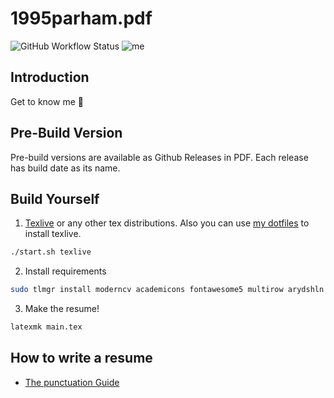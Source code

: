 # 1995parham.pdf

![GitHub Workflow Status](https://img.shields.io/github/actions/workflow/status/1995parham/1995parham.pdf/latex.yaml?label=latex&logo=github&style=flat-square&branch=main)
![me](https://img.shields.io/badge/me-parham-orange.svg?style=flat-square)

## Introduction

Get to know me :dancer:

## Pre-Build Version

Pre-build versions are available as Github Releases in PDF.
Each release has build date as its name.

## Build Yourself

1. [Texlive](https://tug.org/texlive/) or any other tex distributions.
   Also you can use [my dotfiles](https://github.com/1995parham/dotfiles) to install texlive.

```sh
./start.sh texlive
```

2. Install requirements

```sh
sudo tlmgr install moderncv academicons fontawesome5 multirow arydshln
```

3. Make the resume!

```sh
latexmk main.tex
```

## How to write a resume

- [The punctuation Guide](http://www.thepunctuationguide.com/index.html)
